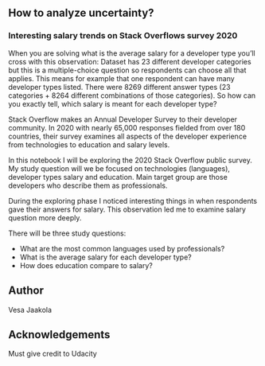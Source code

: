 ## How to analyze uncertainty? 

### Interesting salary trends on Stack Overflows survey 2020

When you are solving what is the average salary for a developer type you’ll cross with this observation: Dataset has 23 different developer categories but this is a multiple-choice question so respondents can choose all that applies. This means for example that one respondent can have many developer types listed. There were 8269 different answer types (23 categories + 8264 different combinations of those categories). So how can you exactly tell, which salary is meant for each developer type?

Stack Overflow makes an Annual Developer Survey to their developer community. In 2020 with nearly 65,000 responses fielded from over 180 countries, their survey examines all aspects of the developer experience from technologies to education and salary levels.

In this notebook I will be exploring the 2020 Stack Overflow public survey. My study question will we be focused on technologies (languages), developer types salary and education. Main target group are those developers who describe them as professionals.

During the exploring phase I noticed interesting things in when respondents gave their answers for salary. This observation led me to examine salary question more deeply. 

There will be three study questions:

- What are the most common languages used by professionals?
- What is the average salary for each developer type?
- How does education compare to salary?

## Author
Vesa Jaakola

## Acknowledgements
Must give credit to Udacity
